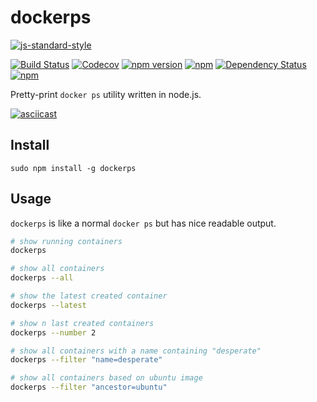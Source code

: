 # dockerps

[![js-standard-style](https://cdn.rawgit.com/feross/standard/master/badge.svg)](https://github.com/feross/standard)

[![Build Status](https://travis-ci.org/sadorlovsky/dockerps.svg?branch=master)](https://travis-ci.org/sadorlovsky/dockerps)
[![Codecov](https://img.shields.io/codecov/c/github/sadorlovsky/dockerps.svg)](https://codecov.io/github/sadorlovsky/dockerps)
[![npm version](https://badge.fury.io/js/dockerps.svg)](https://badge.fury.io/js/dockerps)
[![npm](https://img.shields.io/npm/dt/dockerps.svg)](https://www.npmjs.com/package/dockerps)
[![Dependency Status](https://david-dm.org/sadorlovsky/dockerps.svg)](https://david-dm.org/sadorlovsky/dockerps)
[![npm](https://img.shields.io/npm/l/dockerps.svg)](https://www.npmjs.com/package/dockerps)

Pretty-print `docker ps` utility written in node.js.

[![asciicast](https://asciinema.org/a/e5hdjs2nc3o1qs01nu24u577x.png)](https://asciinema.org/a/e5hdjs2nc3o1qs01nu24u577x)

## Install
```
sudo npm install -g dockerps
```

## Usage
`dockerps` is like a normal `docker ps` but has nice readable output.

```bash
# show running containers
dockerps

# show all containers
dockerps --all

# show the latest created container
dockerps --latest

# show n last created containers
dockerps --number 2

# show all containers with a name containing "desperate"
dockerps --filter "name=desperate"

# show all containers based on ubuntu image
dockerps --filter "ancestor=ubuntu"
```
